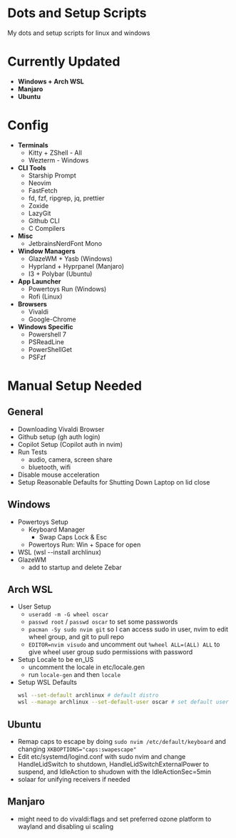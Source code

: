 # Dots and Setup Scripts

My dots and setup scripts for linux and windows

# Currently Updated

- **Windows + Arch WSL**
- **Manjaro**
- **Ubuntu**

# Config

- **Terminals**
  - Kitty + ZShell - All
  - Wezterm - Windows
- **CLI Tools**
  - Starship Prompt
  - Neovim
  - FastFetch
  - fd, fzf, ripgrep, jq, prettier
  - Zoxide
  - LazyGit
  - Github CLI
  - C Compilers
- **Misc**
  - JetbrainsNerdFont Mono
- **Window Managers**
  - GlazeWM + Yasb (Windows)
  - Hyprland + Hyprpanel (Manjaro)
  - I3 + Polybar (Ubuntu)
- **App Launcher**
  - Powertoys Run (Windows)
  - Rofi (Linux)
- **Browsers**
  - Vivaldi
  - Google-Chrome
- **Windows Specific**
  - Powershell 7
  - PSReadLine
  - PowerShellGet
  - PSFzf

# Manual Setup Needed

## General

- Downloading Vivaldi Browser
- Github setup (gh auth login)
- Copilot Setup (Copilot auth in nvim)
- Run Tests
  - audio, camera, screen share
  - bluetooth, wifi 
- Disable mouse acceleration
- Setup Reasonable Defaults for Shutting Down Laptop on lid close

## Windows

- Powertoys Setup 
  - Keyboard Manager
    - Swap Caps Lock & Esc
  - Powertoys Run: Win + Space for open
- WSL (wsl --install archlinux) 
- GlazeWM 
  - add to startup and delete Zebar

## Arch WSL

- User Setup 
  - `useradd -m -G wheel oscar`
  - `passwd root` / `passwd oscar` to set some passwords
  - `pacman -Sy sudo nvim git` so I can access sudo in user, nvim to edit wheel group, and git to pull repo
  - `EDITOR=nvim visudo` and uncomment out `%wheel ALL=(ALL) ALL` to give wheel user group sudo permissions with password
- Setup Locale to be en_US 
  - uncomment the locale in etc/locale.gen
  - run `locale-gen` and then `locale`
- Setup WSL Defaults
  ```bash
  wsl --set-default archlinux # default distro
  wsl --manage archlinux --set-default-user oscar # set default user (might need to update wsl)
  ```

## Ubuntu

- Remap caps to escape by doing `sudo nvim /etc/default/keyboard` and changing `XKBOPTIONS="caps:swapescape"`
- Edit etc/systemd/logind.conf with sudo nvim and change HandleLidSwitch to shutdown, HandleLidSwitchExternalPower to suspend, and IdleAction to shudown with the IdleActionSec=5min
- solaar for unifying receivers if needed

## Manjaro

- might need to do vivaldi:flags and set preferred ozone platform to wayland and disabling ui scaling

